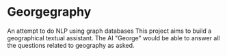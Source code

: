 # Georgegraphy
An attempt to do NLP using graph databases
This project aims to build a geographical textual assistant. The AI "George" would be able to answer all the questions related to geography as asked.
